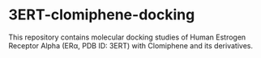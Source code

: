 # 3ERT-clomiphene-docking
This repository contains molecular docking studies of Human Estrogen Receptor Alpha (ERα, PDB ID: 3ERT) with Clomiphene and its derivatives.
